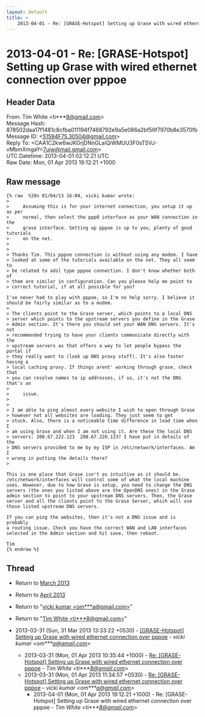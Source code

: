 ```yaml
---
layout: default
title: >
    2013-04-01 - Re: [GRASE-Hotspot] Setting up Grase with wired ethernet connection over pppoe
---
```


# 2013-04-01 - Re: [GRASE-Hotspot] Setting up Grase with wired ethernet connection over pppoe

## Header Data

From: Tim White \<ti***8@gmail.com\><br>
Message Hash: 878502daa17f1481c8cfba011194f7468792e9a5e086a2bf56f7970b8e3570fb<br>
Message ID: \<51594F75.30504@gmail.com\><br>
Reply To: \<CAA1C2kw6wJKGrjDNnGLaiQiWMUU3F0sTSVJ-vMbmXmgaY=7ujw@mail.gmail.com\><br>
UTC Datetime: 2013-04-01 02:12:21 UTC<br>
Raw Date: Mon, 01 Apr 2013 19:12:21 +1000<br>

## Raw message

```
{% raw  %}On 01/04/13 16:04, vicki kumar wrote:
>
>     Assuming this is for your internet connection, you setup it up as per
>     normal, then select the ppp0 interface as your WAN connection in the
>     grase interface. Setting up pppoe is up to you, plenty of good tutorials
>     on the net.
>
>
> Thanks Tim. This pppoe connection is without using any modem. I have 
> looked at some of the tutorials available on the net. They all seem to 
> be related to adsl type pppoe connection. I don't know whether both of 
> them are similar in configuration. Can you please help me point to 
> correct tutorial, if at all possible for you?

I've never had to play with pppoe, so I'm no help sorry. I believe it 
should be fairly similar as to a modem.
>
> The clients point to the Grase server, which points to a local DNS
> server which points to the upstream servers you define in the Grase
> Admin section. It's there you should set your WAN DNS servers. It's not
> recommended trying to have your clients communicate directly with the
> upstream servers as that offers a way to let people bypass the portal if
> they really want to (look up DNS proxy stuff). It's also faster having a
> local caching proxy. If things arent' working through grase, check that
> you can resolve names to ip addresses, if so, it's not the DNS that's an
>
>     issue.
>
>
> I am able to ping almost every website I wish to open through Grase 
> however not all websites are loading. They just seem to get 
> stuck. Also, there is a noticeable time difference in load time when I 
> am using Grase and when I am not using it. Are these the local DNS 
> servers: 208.67.222.123  208.67.220.123? I have put in details of the 
> DNS servers provided to me by my ISP in /etc/network/interfaces. Am I 
> wrong in putting the details there?
>

This is one place that Grase isn't as intuitive as it should be. 
/etc/network/interfaces will control some of what the local machine 
uses. However, due to how Grase is setup, you need to change the DNS 
servers (the ones you listed above are the OpenDNS ones) in the Grase 
admin section to point to your upstream DNS servers. Then, the Grase 
server and all the clients point to the Grase Server, which will use 
those listed upstream DNS servers.

If you can ping the websites, then it's not a DNS issue and is probably 
a routing issue. Check you have the correct WAN and LAN interfaces 
selected in the Admin section and hit save, then reboot.

Tim
{% endraw %}
```

## Thread

+ Return to [March 2013](/archive/2013/03)
+ Return to [April 2013](/archive/2013/04)

+ Return to "[vicki kumar <om***a<span>@</span>gmail.com>](/authors/om___a_at_gmail_com)"
+ Return to "[Tim White <ti***8<span>@</span>gmail.com>](/authors/ti___8_at_gmail_com)"

+ 2013-03-31 (Sun, 31 Mar 2013 13:33:22 +0530) - [[GRASE-Hotspot] Setting up Grase with wired ethernet connection	over pppoe](/archive/2013/03/41234e07c232beebc78fd65b415229663c6d5f1f803e01671ce8a72e507039d3) - _vicki kumar \<om***a@gmail.com\>_
  + 2013-03-31 (Mon, 01 Apr 2013 10:35:44 +1000) - [Re: [GRASE-Hotspot] Setting up Grase with wired ethernet connection over pppoe](/archive/2013/03/23b02466f42141df0020fdd482d1f8e448d92a654a90caeab12f5f3460730bf6) - _Tim White \<ti***8@gmail.com\>_
  + 2013-03-31 (Mon, 01 Apr 2013 11:34:57 +0530) - [Re: [GRASE-Hotspot] Setting up Grase with wired ethernet connection	over pppoe](/archive/2013/03/8c23dcf8e2a78b3f4723e6c1286a0cdda85d6c37467a6db65b39b648e8c2edde) - _vicki kumar \<om***a@gmail.com\>_
    + 2013-04-01 (Mon, 01 Apr 2013 19:12:21 +1000) - Re: [GRASE-Hotspot] Setting up Grase with wired ethernet connection over pppoe - _Tim White \<ti***8@gmail.com\>_

